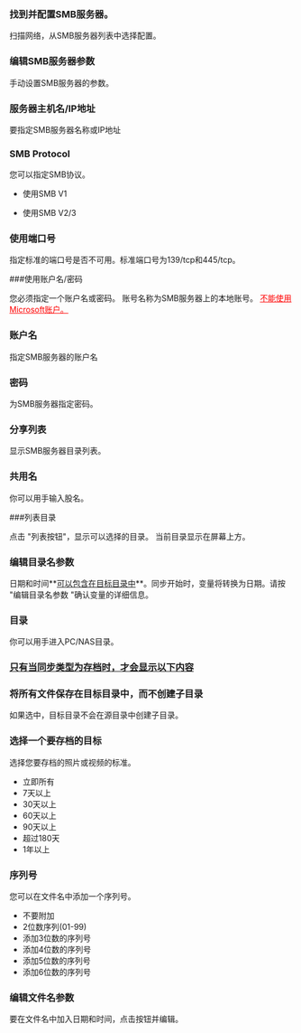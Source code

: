 ### 找到并配置SMB服务器。

扫描网络，从SMB服务器列表中选择配置。

### 编辑SMB服务器参数

手动设置SMB服务器的参数。

### 服务器主机名/IP地址

要指定SMB服务器名称或IP地址 

### SMB Protocol

您可以指定SMB协议。

- 使用SMB V1

- 使用SMB V2/3

### 使用端口号

指定标准的端口号是否不可用。标准端口号为139/tcp和445/tcp。

###使用账户名/密码

您必须指定一个账户名或密码。 账号名称为SMB服务器上的本地账号。 <span style="color: red;"><u>不能使用Microsoft账户。</u></span> 

### 账户名

指定SMB服务器的账户名

### 密码

为SMB服务器指定密码。

### 分享列表

显示SMB服务器目录列表。 

### 共用名

你可以用手输入股名。

###列表目录

点击 "列表按钮"，显示可以选择的目录。 当前目录显示在屏幕上方。

### 编辑目录名参数

日期和时间**<u>可以包含在目标目录中</u>**。同步开始时，变量将转换为日期。请按 "编辑目录名参数 "确认变量的详细信息。

### 目录

你可以用手进入PC/NAS目录。

### <u>只有当同步类型为存档时，才会显示以下内容</u>

### 将所有文件保存在目标目录中，而不创建子目录

如果选中，目标目录不会在源目录中创建子目录。

### 选择一个要存档的目标

选择您要存档的照片或视频的标准。

- 立即所有
- 7天以上
- 30天以上
- 60天以上
- 90天以上
- 超过180天
- 1年以上

### 序列号

您可以在文件名中添加一个序列号。

- 不要附加
- 2位数序列(01-99)
- 添加3位数的序列号
- 添加4位数的序列号
- 添加5位数的序列号
- 添加6位数的序列号

### 编辑文件名参数

要在文件名中加入日期和时间，点击按钮并编辑。
